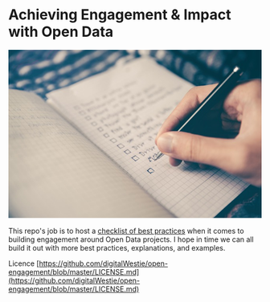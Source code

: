 # Achieving Engagement &amp; Impact with Open Data 

![Image of a checklist](https://github.com/digitalWestie/open-engagement/blob/master/checklist.jpg)

This repo's job is to host a [checklist of best practices](https://github.com/digitalWestie/open-engagement/blob/master/OE-BEST-PRACTICE.md) when it comes to building engagement around Open Data projects. I hope in time we can all build it out with more best practices, explanations, and examples.

Licence [https://github.com/digitalWestie/open-engagement/blob/master/LICENSE.md](https://github.com/digitalWestie/open-engagement/blob/master/LICENSE.md)
